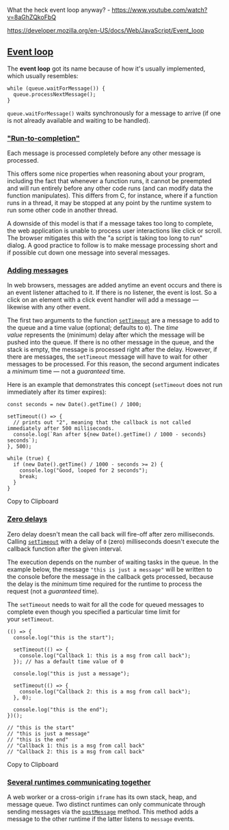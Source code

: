 What the heck event loop anyway? - https://www.youtube.com/watch?v=8aGhZQkoFbQ

https://developer.mozilla.org/en-US/docs/Web/JavaScript/Event_loop


## [Event loop](https://developer.mozilla.org/en-US/docs/Web/JavaScript/Event_loop#event_loop)

The **event loop** got its name because of how it's usually implemented, which usually resembles:

```
while (queue.waitForMessage()) {
  queue.processNextMessage();
}
```

`queue.waitForMessage()` waits synchronously for a message to arrive (if one is not already available and waiting to be handled).

### ["Run-to-completion"](https://developer.mozilla.org/en-US/docs/Web/JavaScript/Event_loop#run-to-completion)

Each message is processed completely before any other message is processed.

This offers some nice properties when reasoning about your program, including the fact that whenever a function runs, it cannot be preempted and will run entirely before any other code runs (and can modify data the function manipulates). This differs from C, for instance, where if a function runs in a thread, it may be stopped at any point by the runtime system to run some other code in another thread.

A downside of this model is that if a message takes too long to complete, the web application is unable to process user interactions like click or scroll. The browser mitigates this with the "a script is taking too long to run" dialog. A good practice to follow is to make message processing short and if possible cut down one message into several messages.

### [Adding messages](https://developer.mozilla.org/en-US/docs/Web/JavaScript/Event_loop#adding_messages)

In web browsers, messages are added anytime an event occurs and there is an event listener attached to it. If there is no listener, the event is lost. So a click on an element with a click event handler will add a message — likewise with any other event.

The first two arguments to the function [`setTimeout`](https://developer.mozilla.org/en-US/docs/Web/API/setTimeout) are a message to add to the queue and a time value (optional; defaults to `0`). The _time value_ represents the (minimum) delay after which the message will be pushed into the queue. If there is no other message in the queue, and the stack is empty, the message is processed right after the delay. However, if there are messages, the `setTimeout` message will have to wait for other messages to be processed. For this reason, the second argument indicates a _minimum_ time — not a _guaranteed_ time.

Here is an example that demonstrates this concept (`setTimeout` does not run immediately after its timer expires):

```
const seconds = new Date().getTime() / 1000;

setTimeout(() => {
  // prints out "2", meaning that the callback is not called immediately after 500 milliseconds.
  console.log(`Ran after ${new Date().getTime() / 1000 - seconds} seconds`);
}, 500);

while (true) {
  if (new Date().getTime() / 1000 - seconds >= 2) {
    console.log("Good, looped for 2 seconds");
    break;
  }
}
```

Copy to Clipboard

### [Zero delays](https://developer.mozilla.org/en-US/docs/Web/JavaScript/Event_loop#zero_delays)

Zero delay doesn't mean the call back will fire-off after zero milliseconds. Calling [`setTimeout`](https://developer.mozilla.org/en-US/docs/Web/API/setTimeout) with a delay of `0` (zero) milliseconds doesn't execute the callback function after the given interval.

The execution depends on the number of waiting tasks in the queue. In the example below, the message `"this is just a message"` will be written to the console before the message in the callback gets processed, because the delay is the _minimum_ time required for the runtime to process the request (not a _guaranteed_ time).

The `setTimeout` needs to wait for all the code for queued messages to complete even though you specified a particular time limit for your `setTimeout`.

```
(() => {
  console.log("this is the start");

  setTimeout(() => {
    console.log("Callback 1: this is a msg from call back");
  }); // has a default time value of 0

  console.log("this is just a message");

  setTimeout(() => {
    console.log("Callback 2: this is a msg from call back");
  }, 0);

  console.log("this is the end");
})();

// "this is the start"
// "this is just a message"
// "this is the end"
// "Callback 1: this is a msg from call back"
// "Callback 2: this is a msg from call back"
```

Copy to Clipboard

### [Several runtimes communicating together](https://developer.mozilla.org/en-US/docs/Web/JavaScript/Event_loop#several_runtimes_communicating_together)

A web worker or a cross-origin `iframe` has its own stack, heap, and message queue. Two distinct runtimes can only communicate through sending messages via the [`postMessage`](https://developer.mozilla.org/en-US/docs/Web/API/Window/postMessage) method. This method adds a message to the other runtime if the latter listens to `message` events.